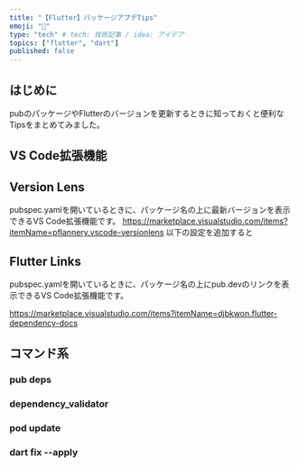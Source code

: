 ```yaml
---
title: "【Flutter】パッケージアプデTips"
emoji: "🐙"
type: "tech" # tech: 技術記事 / idea: アイデア
topics: ["flutter", "dart"]
published: false
---
```

## はじめに
pubのパッケージやFlutterのバージョンを更新するときに知っておくと便利なTipsをまとめてみました。


## VS Code拡張機能
## Version Lens

pubspec.yamlを開いているときに、パッケージ名の上に最新バージョンを表示できるVS Code拡張機能です。
https://marketplace.visualstudio.com/items?itemName=pflannery.vscode-versionlens
以下の設定を追加すると

## Flutter Links

pubspec.yamlを開いているときに、パッケージ名の上にpub.devのリンクを表示できるVS Code拡張機能です。

https://marketplace.visualstudio.com/items?itemName=djbkwon.flutter-dependency-docs

## コマンド系
### pub deps


### dependency_validator

### pod update

### dart fix --apply